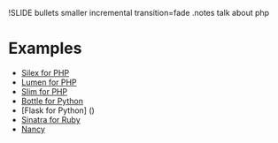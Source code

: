 !SLIDE bullets smaller incremental transition=fade
.notes talk about php 



Examples 
=============

* [Silex for PHP](http://silex.sensiolabs.org/)
* [Lumen for PHP](https://lumen.laravel.com)
* [Slim for PHP](http://slimframework.com)
* [Bottle for Python]()
* [Flask for Python] ()
* [Sinatra for Ruby](http://www.sinatrarb.com) 
* [Nancy ](http://nancyfx.org/)



